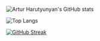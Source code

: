 ![Artur Harutyunyan's GitHub stats](https://github-readme-stats.vercel.app/api?username=arturharutyunyan1&show_icons=true) 

![Top Langs](https://github-readme-stats.vercel.app/api/top-langs/?username=arturharutyunyan1&layout=compact)

[![GitHub Streak](https://streak-stats.demolab.com?user=arturharutyunyan1&hide_border=true)](https://git.io/streak-stats)
